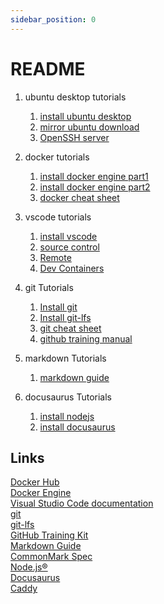 ```yaml
---
sidebar_position: 0
---
```


# README

1. ubuntu desktop tutorials
    1. [install ubuntu desktop](https://ubuntu.com/tutorials/install-ubuntu-desktop#1-overview)
    2. [mirror ubuntu download](https://mirror.twds.com.tw/ubuntu-releases/)
    3. [OpenSSH server](https://documentation.ubuntu.com/server/how-to/security/openssh-server/)
2. docker tutorials
    1. [install docker engine part1](https://docs.docker.com/engine/install/ubuntu/)
    2. [install docker engine part2](https://docs.docker.com/engine/install/linux-postinstall/)
    3. [docker cheat sheet ](https://docs.docker.com/get-started/docker_cheatsheet.pdf)
3. vscode tutorials
    1. [install vscode](https://code.visualstudio.com/download)
    2. [source control](https://code.visualstudio.com/docs/sourcecontrol/overview)
    3. [Remote](https://code.visualstudio.com/docs/remote/remote-overview)
    4. [Dev Containers](https://code.visualstudio.com/docs/devcontainers/containers)

4. git Tutorials
    1. [Install git](https://git-scm.com/downloads)
    2. [Install git-lfs](https://github.com/git-lfs/git-lfs?utm_source=gitlfs_site&utm_medium=installation_link&utm_campaign=gitlfs#installing)
    3. [git cheat sheet](https://training.github.com/downloads/github-git-cheat-sheet.pdf)
    4. [github training manual](https://githubtraining.github.io/training-manual/book.pdf)
5. markdown Tutorials
    1. [markdown guide](https://www.markdownguide.org/)
6. docusaurus Tutorials
    1. [install nodejs](https://nodejs.org/en/download/package-manager)
    2. [install docusaurus](https://docusaurus.io/docs/installation)

## Links

[Docker Hub](https://hub.docker.com/)  
[Docker Engine](https://docs.docker.com/engine/)  
[Visual Studio Code documentation](https://code.visualstudio.com/docs)  
[git](https://git-scm.com/)  
[git-lfs](https://git-lfs.com/)  
[GitHub Training Kit](https://training.github.com/)  
[Markdown Guide](https://www.markdownguide.org/)  
[CommonMark Spec](https://spec.commonmark.org/)  
[Node.js®](https://nodejs.org/en)  
[Docusaurus](https://docusaurus.io/)  
[Caddy](https://github.com/caddyserver/caddy)  
